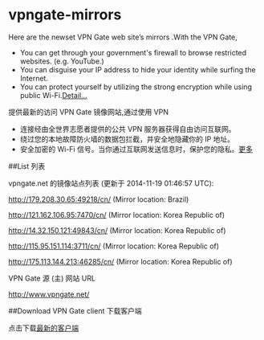 vpngate-mirrors
===============


Here are the newset VPN Gate web site’s mirrors .With the VPN Gate,

* You can get through your government's firewall to browse restricted websites. (e.g. YouTube.)
* You can disguise your IP address to hide your identity while surfing the Internet.
* You can protect yourself by utilizing the strong encryption while using public Wi-Fi.[Detail...]()

提供最新的访问 VPN Gate 镜像网站,通过使用 VPN 

* 连接经由全世界志愿者提供的公共 VPN 服务器获得自由访问互联网。
* 绕过您的本地故障防火墙的数据包拦截，并安全地隐藏你的 IP 地址。
* 安全加密的 Wi-Fi 信号。当你通过互联网发送信息时，保护您的隐私。[更多]()

##List 列表

vpngate.net 的镜像站点列表 (更新于 2014-11-19 01:46:57 UTC):

http://179.208.30.65:49218/cn/ (Mirror location: Brazil)

http://121.162.106.95:7470/cn/ (Mirror location: Korea Republic of)

http://14.32.150.121:49843/cn/ (Mirror location: Korea Republic of)

http://115.95.151.114:3711/cn/ (Mirror location: Korea Republic of)

http://175.113.144.213:46285/cn/ (Mirror location: Korea Republic of)
 
VPN Gate 源 (主) 网站 URL

http://www.vpngate.net/

##Download VPN Gate client 下载客户端

点击下载[最新的客户端]()
